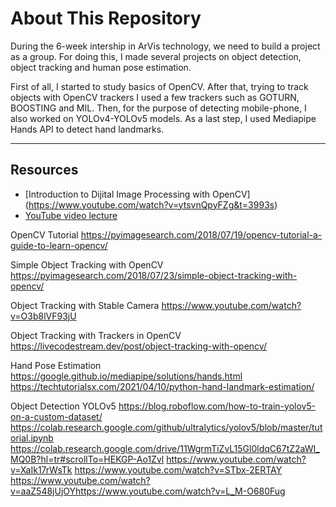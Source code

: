 # About This Repository

During the 6-week intership in ArVis technology, we need to build a project as a group. For doing this, I made several projects on object detection, object tracking and human pose estimation. 

First of all, I started to study basics of OpenCV. After that, trying to track objects with OpenCV trackers I used a few trackers such as GOTURN, BOOSTING and MIL. Then, for the purpose of detecting mobile-phone, I also worked on YOLOv4-YOLOv5 models. As a last step, I used Mediapipe Hands API to detect hand landmarks.

---

## Resources

- [Introduction to Dijital Image Processing with OpenCV] (https://www.youtube.com/watch?v=ytsvnQpyFZg&t=3993s)
- [YouTube video lecture](https://www.youtube.com/watch?v=VMj-3S1tku0)

OpenCV Tutorial
https://pyimagesearch.com/2018/07/19/opencv-tutorial-a-guide-to-learn-opencv/

Simple Object Tracking with OpenCV
https://pyimagesearch.com/2018/07/23/simple-object-tracking-with-opencv/

Object Tracking with Stable Camera
https://www.youtube.com/watch?v=O3b8lVF93jU

Object Tracking with Trackers in OpenCV
https://livecodestream.dev/post/object-tracking-with-opencv/

Hand Pose Estimation
https://google.github.io/mediapipe/solutions/hands.html
https://techtutorialsx.com/2021/04/10/python-hand-landmark-estimation/

Object Detection YOLOv5
https://blog.roboflow.com/how-to-train-yolov5-on-a-custom-dataset/
https://colab.research.google.com/github/ultralytics/yolov5/blob/master/tutorial.ipynb
https://colab.research.google.com/drive/11WgrmTiZvL15Gl0ldqC67tZ2aWI_MQ0B?hl=tr#scrollTo=HEKGP-Ao1Zvl
https://www.youtube.com/watch?v=XaIk17rWsTk
https://www.youtube.com/watch?v=STbx-2ERTAY
https://www.youtube.com/watch?v=aaZ548jUjOYhttps://www.youtube.com/watch?v=L_M-O680Fug



